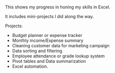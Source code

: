 This shows my progress in honing my skills in Excel.

It includes mini-projects I did along the way.

Projects:

- Budget planner or expense tracker
- Monthly income/Expense summary
- Cleaning customer data for marketing campaign
- Data sorting and filtering
- Employee attendance or grade lookup system
- Pivot tables and Data summarization
- Excel automation.
